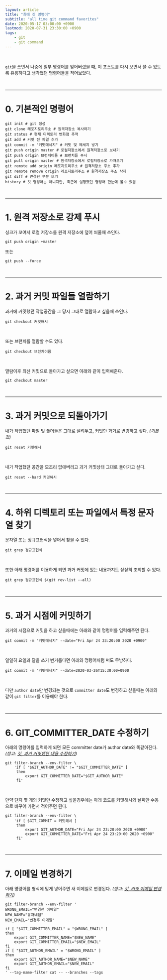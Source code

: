 ```yaml
---
layout: article
title: "최애 깃 명령어"
subtitle: "all time git command favorites"
date: 2020-05-17 03:00:00 +0900
lastmod: 2020-07-31 23:30:00 +0900
tags: 
    - git
    - git command
---
```


<br>

`git`을 쓰면서 나중에 일부 명령어를 잊어버렸을 때, 이 포스트를 다시 보면서 쓸 수 있도록 유용하다고 생각했던 명령어들을 적어보았다.

<br>

---

# 0. 기본적인 명령어

```
git init # git 생성
git clone 레포지토리주소 # 원격저장소 복사하기
git status # 현재 디렉토리 변화점 추적
git add # 커밋 전 파일 추가
git commit -m "커밋메세지" # 커밋 및 메세지 넣기
git push origin master # 로컬저장소에서 원격저장소로 보내기
git push origin 브런치이름 # 브런치를 푸시
git pull origin master # 원격저장소에서 로컬저장소로 가져오기
git remote add origin 레포지토리주소 # 원격저장소 주소 추가
git remote remove origin 레포지토리주소 # 원격저장소 주소 삭제
git diff # 변경된 부분 보기
history # 깃 명령어는 아니지만, 최근에 실행했던 명령어 한눈에 볼수 있음
```

<br>

---

# 1. 원격 저장소로 강제 푸시

싱크가 꼬여서 로컬 저장소를 원격 저장소에 덮어 씌울때 쓰인다.

```
git push origin +master
```

또는

```
git push --force
```

<br>

---

# 2. 과거 커밋 파일들 열람하기

과거에 커밋했던 작업공간을 그 당시 그대로 열람하고 싶을때 쓰인다.

```
git checkout 커밋해시
```

<br>

또는 브런치를 열람할 수도 있다.

```
git checkout 브런치이름
```

<br>

열람이후 최신 커밋으로 돌아가고 싶으면 아래와 같이 입력해준다.

```
git checkout master
```

<br>

---

# 3. 과거 커밋으로 되돌아가기

내가 작업했던 파일 및 폴더들은 그대로 살려두고, 커밋만 과거로 변경하고 싶다. *(기본값)*

```
git reset 커밋해시
```

<br>

내가 작업했던 공간을 모조리 없애버리고 과거 커밋상태 그대로 돌아가고 싶다.

```
git reset --hard 커밋해시
```

<br>

---

# 4. 하위 디렉토리 또는 파일에서 특정 문자열 찾기

문자열 또는 정규표현식을 넣어서 찾을 수 있다.

```
git grep 정규표현식
```

<br>

또한 아래 명령어를 이용하게 되면 과거 커밋에 있는 내용까지도 삳삳히 조회할 수 있다.

```
git grep 정규표현식 $(git rev-list --all)
```

<br>

---

# 5. 과거 시점에 커밋하기

과거의 시점으로 커밋을 하고 싶을때에는 아래와 같이 명령어를 입력해주면 된다.

```
git commit -m "커밋메세지" --date="Fri Apr 24 23:20:00 2020 +0900"
```

<br>

일일히 요일과 달을 쓰기 번거롭다면 아래와 명령어처럼 써도 무방하다.

```
git commit -m "커밋메세지" --date=2020-03-26T15:30:00+0900
```

<br>

다만 `author date`만 변경되는 것으로 `committer date`도 변경하고 싶을때는 아래와 같이 `git filter`를 이용해야 한다.

<br>

---

# 6. GIT_COMMITTER_DATE 수정하기

아래의 명령어를 입력하게 되면 모든 committer date가 author date와 똑같아진다. *(참고: [깃, 과거 커밋했던 내용 수정하기](https://syki66.github.io/blog/2020/05/01/git-amend-past-commit.html))*

```
git filter-branch --env-filter \
    'if [ "$GIT_AUTHOR_DATE" != "$GIT_COMMITTER_DATE" ]
     then
         export GIT_COMMITTER_DATE="$GIT_AUTHOR_DATE"
     fi'
```

<br>

만약 단지 몇 개의 커밋만 수정하고 싶을경우에는 아래 코드를 커밋해시와 날짜만 수동으로 바꾸어 가면서 적어주면 된다.

```
git filter-branch --env-filter \
    'if [ $GIT_COMMIT = 커밋해시 ]
     then
         export GIT_AUTHOR_DATE="Fri Apr 24 23:20:00 2020 +0900"
         export GIT_COMMITTER_DATE="Fri Apr 24 23:20:00 2020 +0900"
     fi'
```

<br>

---

# 7. 이메일 변경하기

아래 명령어를 형식에 맞게 넣어주면 새 이메일로 변경된다. *(참고: [깃, 커밋 이메일 변경하기](https://syki66.github.io/blog/2020/05/10/git-change-email.html))*

```
git filter-branch --env-filter '
WRONG_EMAIL="변경전 이메일"
NEW_NAME="유저네임"
NEW_EMAIL="변경후 이메일"

if [ "$GIT_COMMITTER_EMAIL" = "$WRONG_EMAIL" ]
then
    export GIT_COMMITTER_NAME="$NEW_NAME"
    export GIT_COMMITTER_EMAIL="$NEW_EMAIL"
fi
if [ "$GIT_AUTHOR_EMAIL" = "$WRONG_EMAIL" ]
then
    export GIT_AUTHOR_NAME="$NEW_NAME"
    export GIT_AUTHOR_EMAIL="$NEW_EMAIL"
fi
' --tag-name-filter cat -- --branches --tags
```

<br><br><br><br>
